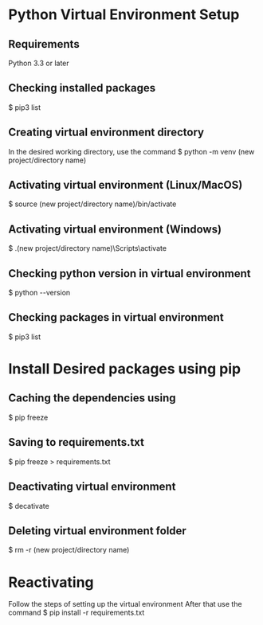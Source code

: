 # Python Virtual Environment Setup
## Requirements 
Python 3.3 or later

## Checking installed packages
$ pip3 list

## Creating virtual environment directory
In the desired working directory, use the command
$ python -m venv (new project/directory name)

## Activating virtual environment (Linux/MacOS)
$ source (new project/directory name)/bin/activate

## Activating virtual environment (Windows)
$ .\(new project/directory name)\Scripts\activate

## Checking python version in virtual environment
$ python --version

## Checking packages in virtual environment
$ pip3 list

# Install Desired packages using pip
## Caching the dependencies using
$ pip freeze

## Saving to requirements.txt
$ pip freeze > requirements.txt

## Deactivating virtual environment
$ decativate

## Deleting virtual environment folder
$ rm -r (new project/directory name)

# Reactivating
Follow the steps of setting up the virtual environment
After that use the command
$ pip install -r requirements.txt
